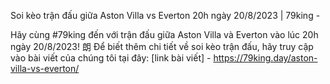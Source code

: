 Soi kèo trận đấu giữa Aston Villa vs Everton 20h ngày 20/8/2023 | 79king - 

Hãy cùng #79king đến với trận đấu giữa Aston Villa và Everton vào lúc 20h ngày 20/8/2023! 朗 Để biết thêm chi tiết về soi kèo trận đấu, hãy truy cập vào bài viết của chúng tôi tại đây: [link bài viết] - https://79king.day/aston-villa-vs-everton/
